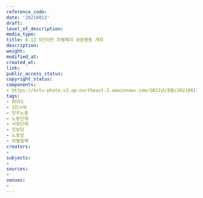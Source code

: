 ```yaml
---
reference_code: 
date: '20210813'
draft: 
level_of_description: 
media_type: 
title: 8.13 5인미만 차별폐지 공동행동 개최
description: 
weight: 
modified_at: 
created_at: 
link: 
public_access_status: 
copyright_status: 
components:
- https://kctu-photo.s3.ap-northeast-2.amazonaws.com/2021년/8월/20210813-8.13+5인미만+차별폐지+공동행동+개최_여의도_1인시위_민주노총_노동단체_사회단체_진보당_노동당_차별철폐/_1D20100.jpg
tags:
- 여의도
- 1인시위
- 민주노총
- 노동단체
- 사회단체
- 진보당
- 노동당
- 차별철폐
creators:
- 
subjects:
- 
sources:
- 
venues:
- 
---
```


